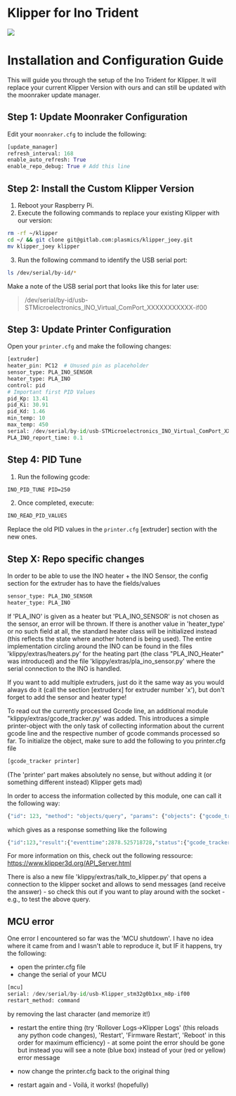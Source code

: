 # Klipper for Ino Trident

![](https://avatars.githubusercontent.com/u/139325225?s=200&v=4)

# Installation and Configuration Guide

This will guide you through the setup of the Ino Trident for Klipper. It will replace your current Klipper Version with ours and can still be updated with the moonraker update manager. 

## Step 1: Update Moonraker Configuration

Edit your `moonraker.cfg` to include the following:

```python
[update_manager]
refresh_interval: 168
enable_auto_refresh: True
enable_repo_debug: True # Add this line
```

## Step 2: Install the Custom Klipper Version

1. Reboot your Raspberry Pi.
2. Execute the following commands to replace your existing Klipper with our version:

```bash
rm -rf ~/klipper
cd ~/ && git clone git@gitlab.com:plasmics/klipper_joey.git
mv klipper_joey klipper
```

3. Run the following command to identify the USB serial port:

```bash
ls /dev/serial/by-id/*
```

Make a note of the USB serial port that looks like this for later use:

> /dev/serial/by-id/usb-STMicroelectronics_INO_Virtual_ComPort_XXXXXXXXXXX-if00

## Step 3: Update Printer Configuration

Open your `printer.cfg` and make the following changes:

```python
[extruder] 
heater_pin: PC12  # Unused pin as placeholder
sensor_type: PLA_INO_SENSOR
heater_type: PLA_INO
control: pid
# Important first PID Values
pid_Kp: 13.41
pid_Ki: 30.91
pid_Kd: 1.46
min_temp: 10
max_temp: 450
serial: /dev/serial/by-id/usb-STMicroelectronics_INO_Virtual_ComPort_XXXXXXXXXXX-if00  # Use the serial name you copied earlier
PLA_INO_report_time: 0.1
```

## Step 4: PID Tune

1. Run the following gcode:

```bash
INO_PID_TUNE PID=250
```

2. Once completed, execute:

```bash
INO_READ_PID_VALUES
```

Replace the old PID values in the `printer.cfg` [extruder] section with the new ones.


## Step X: Repo specific changes

In order to be able to use the INO heater + the INO Sensor, the config section for the extruder has to have the fields/values
```python
sensor_type: PLA_INO_SENSOR
heater_type: PLA_INO
```

If 'PLA_INO' is given as a heater but 'PLA_INO_SENSOR' is not chosen as the sensor, an error will be thrown.
If there is another value in 'heater_type' or no such field at all, the standard heater class will be initialized instead (this reflects the state where another hotend is being used).
The entire implementation circling around the INO can be found in the files 'klippy/extras/heaters.py' for the heating part (the class "PLA_INO_Heater" was introduced) and the file 'klippy/extras/pla_ino_sensor.py' where the serial connection to the INO is handled.

If you want to add multiple extruders, just do it the same way as you would always do it (call the section [extruderx] for extruder number 'x'), but don't forget to add the sensor and heater type!

To read out the currently processed Gcode line, an additional module "klippy/extras/gcode_tracker.py' was added. This introduces a simple printer-object with the only task of collecting information about the current gcode line and the respective number of gcode commands processed so far.
To initialize the object, make sure to add the following to you printer.cfg file

```python
[gcode_tracker printer]
```
(The 'printer' part makes absolutely no sense, but without adding it (or something different instead) Klipper gets mad) 

In order to access the information collected by this module, one can call it the following way:

```python
{"id": 123, "method": "objects/query", "params": {"objects": {"gcode_tracker printer": null}}}\x03
```

which gives as a response something like the following

```python
{"id":123,"result":{"eventtime":2878.525718728,"status":{"gcode_tracker printer":{"current_gcode_line":"G104 T0 S200","current_gcode_line_count":5}}}}
```

For more information on this, check out the following ressource: https://www.klipper3d.org/API_Server.html

There is also a new file 'klippy/extras/talk_to_klipper.py' that opens a connection to the klipper socket and allows to send messages (and receive the answer) - so check this out if you want to play around with the socket - e.g., to test the above query.

## MCU error
One error I encountered so far was the 'MCU shutdown'. I have no idea where it came from and I wasn't able to reproduce it, but IF it happens, try the following:

- open the printer.cfg file
- change the serial of your MCU

```python
[mcu]
serial: /dev/serial/by-id/usb-Klipper_stm32g0b1xx_m8p-if00
restart_method: command
```
   by removing the last character (and memorize it!)

- restart the entire thing (try 'Rollover Logs->Klipper Logs' (this reloads any python code changes), 'Restart', 'Firmware Restart', 'Reboot' in this order for maximum efficiency) - at some point the error should be gone but instead you will see a note (blue box) instead of your (red or yellow) error message

- now change the printer.cfg back to the original thing 

- restart again and - Voilá, it works! (hopefully)